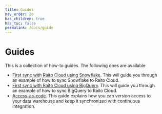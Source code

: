 ```yaml
---
title: Guides
nav_order: 20
has_children: true
has_toc: false
permalink: /docs/guide
---
```


# Guides

This is a collection of how-to guides. The following ones are available
* [First sync with Raito Cloud using Snowflake](/docs/guide/cloud). This will guide you through an example of how to sync Snowflake to Raito Cloud. 
* [First sync with Raito Cloud using BigQuery](/docs/guide/bigquery). This will guide you through an example of how to sync BigQuery to Raito Cloud. 
* [Access-as-code](/docs/guide/access). This guide explains how you can version access to your data warehouse and keep it synchronized with continuous integration.
